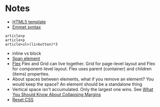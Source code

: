 # Notes

* [HTML5 template](https://www.sitepoint.com/a-basic-html5-template/)
* [Emmet syntax](https://docs.emmet.io/abbreviations/syntax/)
```
article>p
article+p
article>ul>(li>button)*3
```
* inline vs block
* [Span element](https://developer.mozilla.org/en-US/docs/Web/HTML/Element/span)
* [Flex](https://css-tricks.com/snippets/css/a-guide-to-flexbox/) Flex and Grid can live together. Grid for page-level layout and Flex for component-level layout. Flex uses parent (container) and children (items) properties.
* About spaces between elements, what if you remove an element? You would keep the space? An element should be a standalone thing
* Vertical space isn't accumulated. Only the largest one wins. See [What You Should Know About Collapsing Margins](https://css-tricks.com/what-you-should-know-about-collapsing-margins/)
* [Reset CSS](https://bitsofco.de/a-look-at-css-resets-in-2018/)